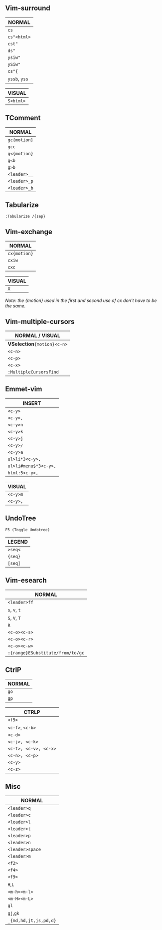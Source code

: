 Vim-surround
------------

NORMAL        |
--------------|
`cs`          | ChangeSurrounding from/to
`cs"<html>`   | `""` => `<html></html>`
`cst"`        | ChangeSurroundingTags. For revert previous.
`ds"`         | DeleteSurrounding
`ysiw"`       | YourSurrounding. iw is a text object.
`ySiw"`       | Same as above, but on its own line
`cs"{`        | to add braces with space.  Use `}` for no space
`yssb`, `yss` | YieldStringSurrounging. For wrap entire string

VISUAL    |
----------|
`S<html>` | Wrap visual selection with `<html></html>`

TComment
--------

NORMAL       |
-------------|
`gc{motion}` | Toggle comments
`gcc`        | Toggle comemnt for the current line
`g<{motion}` | Explicitly uncomment
`g<b`        | Uncomment region as block
`g>b`        | Comment region as block
`<leader>__` | Toggle comment
`<leader>_p` | in inner paragraph
`<leader>_b` | comment as block

Tabularize
----------

`:Tabularize /{sep}`

Vim-exchange
------------

NORMAL       |
-------------|
`cx{motion}` | Exchange operator
`cxiw`       | Exchange word, can use `.` the second time
`cxc`        | Clear any motion pending for exchange 

VISUAL |
-------|
`X`    | Exchange operator

_Note: the {motion} used in the first and second use of cx don't have to be the same._

Vim-multiple-cursors
--------------------

NORMAL / VISUAL               |
------------------------------|
**VSelection**`{motion}<c-n>` | Example: viw`<c-n>`..
`<c-n>`                       | Add virtual cursor to current word/selection
`<c-p>`                       | Remove current cursor and go back to the previous
`<c-x>`                       | Remove current and skip to the next
`:MultipleCursorsFind`        | Accepts a range and a pattern

Emmet-vim
---------

INSERT                  |
------------------------|
`<c-y>`                 | Leader
`<c-y>,`                | Expand abbreviation
`<c-y>n`                | Next edit point
`<c-y>k`                | Remove a tag
`<c-y>j`                | Split/join tag from/to short form
`<c-y>/`                | Toggle comment
`<c-y>a`                | Make an `a` anchor
`ul>li*3<c-y>,`         | Add `ul` and three `li`
`ul>li#menu$*3<c-y>,`   | Add `ul` and three li with menu1,menu2,menu3 id's
`html:5<c-y>,`          | Create html5 template

VISUAL   |
---------|
`<c-y>m` | Merge selected lines
`<c-y>,` | Wrap abbreviation around selected lines


UndoTree
--------

`F5 (Toggle Undotree)`

LEGEND  |
--------|
`>seq<` | Current position
`{seq}` | Next change that will be restored by `<c-r>`
`[seq]` | last change and where further changes will be added

Vim-esearch
-----------

NORMAL                           |
---------------------------------|
`<leader>ff`                     | Insert search pattern
`s`, `v`, `t`                    | Open file under the cursor in split/vsplit/tab
`S`, `V`, `T`                    | Open file under the cursor silently
`R`                              | Reload search results
`<c-o><c-s>`                     | Toggle case sensitive search
`<c-o><c-r>`                     | Toggle regex/literal search
`<c-o><c-w>`                     | Toggle Toggle whole word match
`:{range}ESubstitute/from/to/gc` | Searh and Replace

CtrlP
-----

NORMAL |
-------|
`go`   | Find file mode
`gp`   | Most recent use mode

CTRLP                 |
----------------------|
`<f5>`                | Purge the cache for the current directory
`<c-f>`, `<c-b>`      | Cycle between modes
`<c-d>`               | Filename only search
`<c-j>, <c-k>`        | Naviagte results
`<c-t>, <c-v>, <c-x>` | Open in new tab, split
`<c-n>, <c-p>`        | Navigate prompt's history
`<c-y>`               | Create new file and its parent dirs
`<c-z>`               | Mark multiple files and <c-o> to open them

Misc
----

NORMAL                |
----------------------|
`<leader>q`           | Quit
`<leader>c`           | Close buffer
`<leader>l`           | Toggle non printables
`<leader>t`           | Toggle indent lines
`<leader>p`           | Toggle paste mode
`<leader>n`           | Toggle line numbers
`<leader>space`       | Toggle highlight search results
`<leader>m`           | Jump to pair tag
`<f2>`                | Save buffer
`<f4>`                | Toggle tagbar
`<f9>`                | ROT13 Panic button
`H`,`L`               | Goto start/end of line
`<m-h><m-l>`          | Move cursor left/right
`<m-H><m-L>`          | Goto start/end of line
`gl`                  | Toogle Buffergator
`gj`,`gk`             | Switch to next/prev buffer
`_{md,hd,jt,js,pd,d}` | Easy filetype switching
